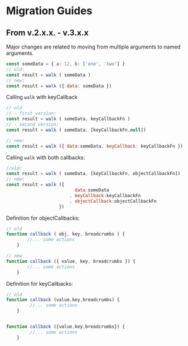 # Migration Guides

## From v.2.x.x. - v.3.x.x
Major changes are related to moving from multiple arguments to named arguments.

```js
const someData = { a: 12, b: ['one', 'two'] }
// old:
const result = walk ( someData )
// new:
const result = walk ({ data: someData })
```

Calling `walk` with keyCallback
```js
// old
// - first version:
const result = walk ( someData, keyCallbackFn ) 
// - second version:
const result = walk ( someData, [keyCallbackFn,null])

// new:
const result = walk ({ data:someData, keyCallback: keyCallbackFn })
```

Calling `walk` with both callbacks:
```js
//old:
const result = walk ( someData, [keyCallbackFn, objectCallbackFn])
// new:
const result = walk ({ 
                          data:someData
                        , keyCallback:keyCallbackFn
                        , objectCallback:objectCallbackFn 
                    })
```

Definition for objectCallbacks:
```js
// old
function callback ( obj, key, breadcrumbs ) {
        //... some actions
    }

// new
function callback ({ value, key, breadcrumbs }) {
        //... some actions
    }
```

Definition for keyCallbacks:
```js
// old
function callback (value,key,breadcrumbs) {
         //... some actions
    }


function callback ({value,key,breadcrumbs}) {
         //... some actions
    }
```